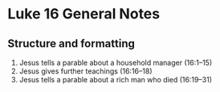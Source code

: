 # Luke 16 General Notes

## Structure and formatting

1. Jesus tells a parable about a household manager (16:1–15)
2. Jesus gives further teachings (16:16–18)
3. Jesus tells a parable about a rich man who died (16:19–31)